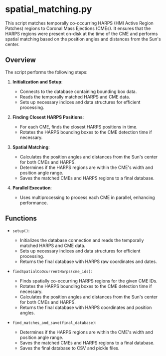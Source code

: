 # spatial_matching.py

This script matches temporally co-occurring HARPS (HMI Active Region Patches) regions to Coronal Mass Ejections (CMEs). It ensures that the HARPS regions were present on-disk at the time of the CME and performs spatial matching based on the position angles and distances from the Sun's center.

## Overview

The script performs the following steps:

1. **Initialization and Setup**:
   - Connects to the database containing bounding box data.
   - Reads the temporally matched HARPS and CME data.
   - Sets up necessary indices and data structures for efficient processing.

2. **Finding Closest HARPS Positions**:
   - For each CME, finds the closest HARPS positions in time.
   - Rotates the HARPS bounding boxes to the CME detection time if necessary.

3. **Spatial Matching**:
   - Calculates the position angles and distances from the Sun's center for both CMEs and HARPS.
   - Determines if the HARPS regions are within the CME's width and position angle range.
   - Saves the matched CMEs and HARPS regions to a final database.

4. **Parallel Execution**:
   - Uses multiprocessing to process each CME in parallel, enhancing performance.

## Functions

- `setup()`:
  - Initializes the database connection and reads the temporally matched HARPS and CME data.
  - Sets up necessary indices and data structures for efficient processing.
  - Returns the final database with HARPS raw coordinates and dates.

- `findSpatialCoOcurrentHarps(cme_ids)`:
  - Finds spatially co-occurring HARPS regions for the given CME IDs.
  - Rotates the HARPS bounding boxes to the CME detection time if necessary.
  - Calculates the position angles and distances from the Sun's center for both CMEs and HARPS.
  - Returns the final database with HARPS coordinates and position angles.

- `find_matches_and_save(final_database)`:
  - Determines if the HARPS regions are within the CME's width and position angle range.
  - Saves the matched CMEs and HARPS regions to a final database.
  - Saves the final database to CSV and pickle files.
